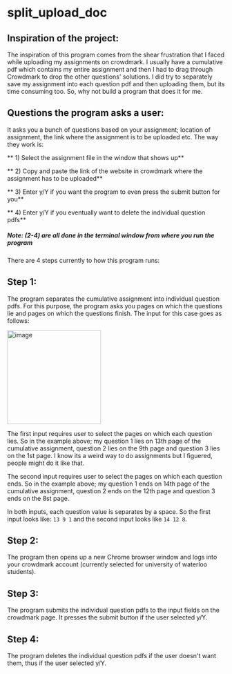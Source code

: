 # split_upload_doc

## Inspiration of the project:

The inspiration of this program comes from the shear frustration that I faced while uploading my assignments on crowdmark. I usually have a cumulative pdf which contains my entire assignment and then I had to drag through Crowdmark to drop the other questions' solutions. I did try to separately save my assignment into each question pdf and then uploading them, but its time consuming too. So, why not build a program that does it for me.

## Questions the program asks a user:

It asks you a bunch of questions based on your assignment; location of assignment, the link where the assignment is to be uploaded etc. The way they work is:

** 1) Select the assignment file in the window that shows up**

** 2) Copy and paste the link of the website in crowdmark where the assignment has to be uploaded**

** 3) Enter y/Y if you want the program to even press the submit button for you**

** 4) Enter y/Y if you eventually want to delete the individual question pdfs**

##### Note: (2-4) are all done in the terminal window from where you run the program

There are 4 steps currently to how this program runs:

## Step 1: 

The program separates the cumulative assignment into individual question pdfs. For this purpose, the program asks you pages on which the questions lie and pages on which the questions finish. The input for this case goes as follows:

<img width="217" alt="image" src="https://user-images.githubusercontent.com/59942900/225540056-279d30ef-750d-49ff-8432-6fcc48fa59a1.png">

The first input requires user to select the pages on which each question lies. So in the example above; my question 1 lies on 13th page of the cumulative assignment, question 2 lies on the 9th page and question 3 lies on the 1st page. I know its a weird way to do assignments but I figuered, people might do it like that.

The second input requires user to select the pages on which each question ends. So in the example above; my question 1 ends on 14th page of the cumulative assignment, question 2 ends on the 12th page and question 3 ends on the 8st page. 

In both inputs, each question value is separates by a space. So the first input looks like: `13 9 1` and the second input looks like `14 12 8`.

## Step 2:

The program then opens up a new Chrome browser window and logs into your crowdmark account (currently selected for university of waterloo students).

## Step 3: 

The program submits the individual question pdfs to the input fields on the crowdmark page. It presses the submit button if the user selected y/Y.

## Step 4:

The program deletes the individual question pdfs if the user doesn't want them, thus if the user selected y/Y.
